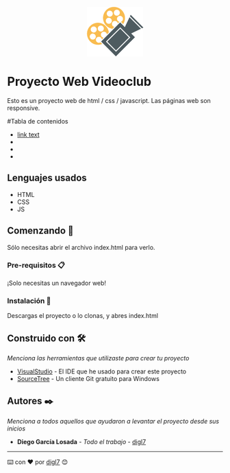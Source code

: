 <p align="center">
  <img src="img/Logo.png" />
</p>



# Proyecto Web Videoclub
Esto es un proyecto web de html / css / javascript. Las páginas web son responsive.

#Tabla de contenidos
* [link text](#abcd)
* 
* 
* 

<a name="abcd">
  <h2> Lenguajes usados </h2>

* HTML
* CSS 
* JS
</a>

## Comenzando 🚀
Sólo necesitas abrir el archivo index.html para verlo.

### Pre-requisitos 📋

¡Solo necesitas un navegador web! 

### Instalación 🔧

Descargas el proyecto o lo clonas, y abres index.html

## Construido con 🛠️

_Menciona las herramientas que utilizaste para crear tu proyecto_

* [VisualStudio](https://visualstudio.microsoft.com/es/) - El IDE que he usado para crear este proyecto
* [SourceTree](https://www.sourcetreeapp.com/) - Un cliente Git gratuito para Windows

## Autores ✒️

_Menciona a todos aquellos que ayudaron a levantar el proyecto desde sus inicios_

* **Diego García Losada** - *Todo el trabajo* - [digl7](https://github.com/digl7/)

---
⌨️ con ❤️ por [digl7](https://github.com/digl7/) 😊
